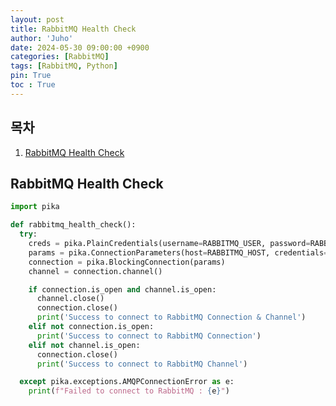 ```yaml
---
layout: post
title: RabbitMQ Health Check
author: 'Juho'
date: 2024-05-30 09:00:00 +0900
categories: [RabbitMQ]
tags: [RabbitMQ, Python]
pin: True
toc : True
---
```


<style>
  th{
    font-weight: bold;
    text-align: center;
    background-color: white;
  }
  td{
    background-color: white;
  }

</style>

## 목차
1. [RabbitMQ Health Check](#rabbitmq-health-check)

## RabbitMQ Health Check
```python
import pika

def rabbitmq_health_check():
  try:
    creds = pika.PlainCredentials(username=RABBITMQ_USER, password=RABBITMQ_PASSWORD)
    params = pika.ConnectionParameters(host=RABBITMQ_HOST, credentials=creds)
    connection = pika.BlockingConnection(params)
    channel = connection.channel()

    if connection.is_open and channel.is_open:
      channel.close()
      connection.close()
      print('Success to connect to RabbitMQ Connection & Channel')
    elif not connection.is_open:
      print('Success to connect to RabbitMQ Connection')
    elif not channel.is_open:
      connection.close()
      print('Success to connect to RabbitMQ Channel')

  except pika.exceptions.AMQPConnectionError as e:
    print(f"Failed to connect to RabbitMQ : {e}")
```